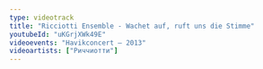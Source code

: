 ```yaml
---
type: videotrack
title: "Ricciotti Ensemble - Wachet auf, ruft uns die Stimme"
youtubeId: "uKGrjXWk49E"
videoevents: "Havikconcert — 2013"
videoartists: ["Риччиотти"]
---
```


